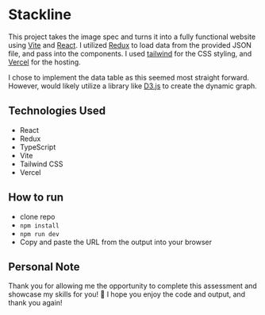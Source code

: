 # Stackline

This project takes the image spec and turns it into a fully functional website using [Vite](https://vitejs.dev/) and [React](https://reactjs.org/). I utilized [Redux](https://redux.js.org/) to load data from the provided JSON file, and pass into the components. I used [tailwind](https://tailwindcss.com/) for the CSS styling, and [Vercel](https://vercel.com/) for the hosting.

I chose to implement the data table as this seemed most straight forward. However, would likely utilize a library like [D3.js](https://d3js.org/) to create the dynamic graph.

## Technologies Used

- React
- Redux
- TypeScript
- Vite
- Tailwind CSS
- Vercel

## How to run

- clone repo
- `npm install`
- `npm run dev`
- Copy and paste the URL from the output into your browser

## Personal Note

Thank you for allowing me the opportunity to complete this assessment and showcase my skills for you! 🙏 I hope you enjoy the code and output, and thank you again!
